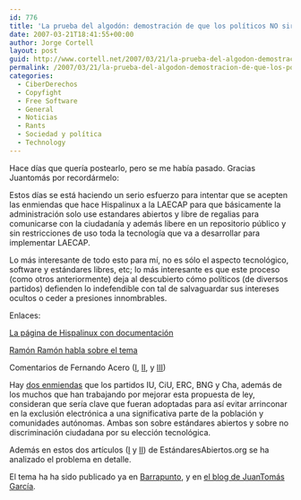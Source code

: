 ```yaml
---
id: 776
title: 'La prueba del algodón: demostración de que los polí­ticos NO sirven NUESTROS intereses'
date: 2007-03-21T18:41:55+00:00
author: Jorge Cortell
layout: post
guid: http://www.cortell.net/2007/03/21/la-prueba-del-algodon-demostracion-de-que-los-politicos-no-sirven-nuestros-intereses/
permalink: /2007/03/21/la-prueba-del-algodon-demostracion-de-que-los-politicos-no-sirven-nuestros-intereses/
categories:
  - CiberDerechos
  - Copyfight
  - Free Software
  - General
  - Noticias
  - Rants
  - Sociedad y polí­tica
  - Technology
---
```

Hace dí­as que querí­a postearlo, pero se me habí­a pasado. Gracias Juantomás por recordármelo:
  
Estos dí­as se está haciendo un serio esfuerzo para intentar que se acepten las enmiendas que hace Hispalinux a la LAECAP para que básicamente la administración solo use estandares abiertos y libre de regalias para comunicarse con la ciudadaní­a y además libere en un repositorio público y sin restricciones de uso toda la tecnologí­a que va a desarrollar para implementar LAECAP.

Lo más interesante de todo esto para mí­, no es sólo el aspecto tecnológico, software y estándares libres, etc; lo más interesante es que este proceso (como otros anteriormente) deja al descubierto cómo polí­ticos (de diversos partidos) defienden lo indefendible con tal de salvaguardar sus intereses ocultos o ceder a presiones innombrables.
  
Enlaces:

<a target="_blank" title="Hispalinux" href="http://www.hispalinux.es/node/616">La página de Hispalinux con documentación</a>

<a target="_blank" title="Ramón Ramón" href="http://rinconmarginado.blogspot.com/search/label/LAECAP">Ramón Ramón habla sobre el tema</a>

Comentarios de Fernando Acero (<a target="_blank" title="I" href="http://fernando-acero.livejournal.com/33159.html">I</a>, <a target="_blank" title="II" href="http://fernando-acero.livejournal.com/33423.html">II</a>, y <a target="_blank" title="III" href="http://fernando-acero.livejournal.com/33572.html">III</a>)
  
Hay <a title="artí­culo sobre enmiendas" target="_blank" href="http://people.ffii.org/~abarrio/estandares/tabla-resumen-ejecutivo-enmiendas.pdf">dos enmiendas</a> que los partidos IU, CiU, ERC, BNG y Cha, además de los muchos que han trabajando por mejorar esta propuesta de ley, consideran que serí­a clave que fueran adoptadas para así­ evitar arrinconar en la exclusión electrónica a una significativa parte de la población y comunidades autónomas. Ambas son sobre estándares abiertos y sobre no discriminación ciudadana por su elección tecnológica.

Además en estos dos artí­culos (<a title="Art i" target="_blank" href="http://www.estandaresabiertos.com//index.php?option=com_content&task=view&id=67&Itemid=1">I</a> y <a title="Art II" target="_blank" href="http://www.estandaresabiertos.com//index.php?option=com_content&task=view&id=64&Itemid=1">II</a>) de EstándaresAbiertos.org se ha analizado el problema en detalle.

El tema ha ha sido publicado ya en <a title="noticia en Barrapunto" target="_blank" href="http://espana.barrapunto.com/article.pl?sid=07/03/21/1759251">Barrapunto</a>, y en <a target="_blank" title="artí­culo en el blog" href="http://www.juantomas.net/2007/03/21/la-larga-mano-negra/">el blog de JuanTomás Garcí­a</a>.